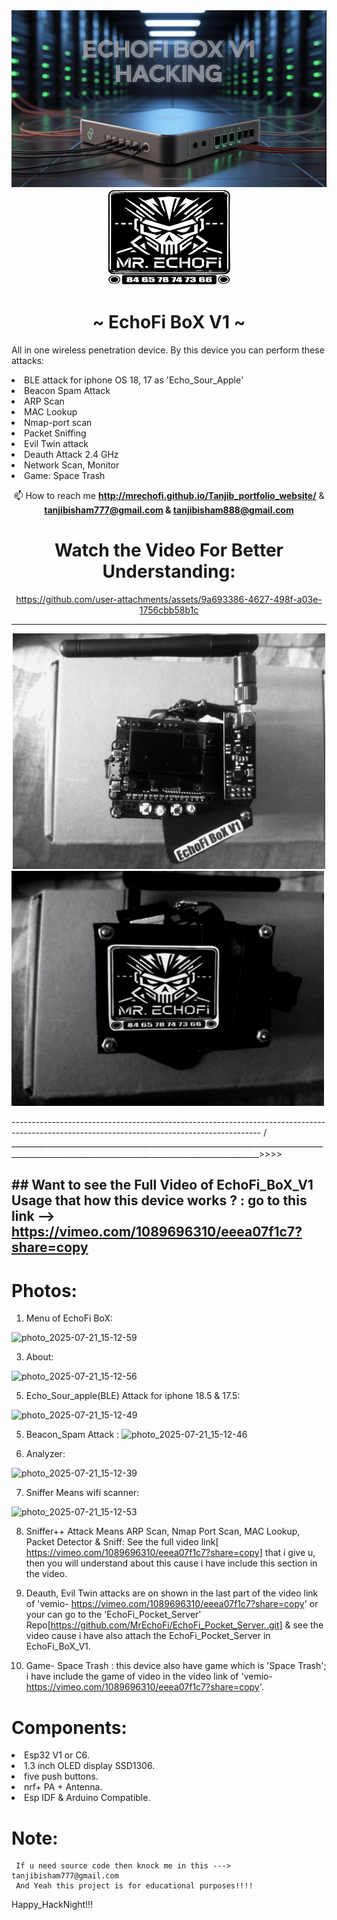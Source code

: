 <div align="center">
    <img src="https://github.com/MrEchoFi/EchoFi_BoX_V1-/blob/main/EchoFi_BoX_V1_Hacking_616fe89b-789a-4dc2-937e-a739a1a39849.png?raw=true" alt="gif" width="701" height="auto" />
</div>

<div align="center">
  <img src="https://github.com/MrEchoFi/MrEchoFi/raw/4274f537dec313ac7dde4403fe0fae24259beade/Mr.EchoFi-New-Logo-with-ASCII.jpg" alt="logo" width="200" height="auto" />
  <h1> ~ EchoFi BoX V1 ~ </h1>
</div>
  <p>
  All in one wireless penetration device. By this device you can perform these attacks:
      <li> BLE attack for iphone OS 18, 17 as 'Echo_Sour_Apple'</li>
       <li> Beacon Spam Attack</li>
       <li> ARP Scan</li>
       <li> MAC Lookup</li>
       <li> Nmap-port scan</li>
       <li> Packet Sniffing</li>
       <li> Evil Twin attack</li>
       <li> Deauth Attack 2.4 GHz</li>
       <li> Network Scan, Monitor</li>
       <li> Game: Space Trash</li>
      
  </p>
<div align="center">


  📫 How to reach me **http://mrechofi.github.io/Tanjib_portfolio_website/** & **tanjibisham777@gmail.com & tanjibisham888@gmail.com**

 # Watch the Video For Better Understanding:

    


https://github.com/user-attachments/assets/9a693386-4627-498f-a03e-1756cbb58b1c

_____________________________________
 <img src="https://github.com/MrEchoFi/EchoFi_BoX_V1-/blob/main/photo_2025-07-21_15-12-36.jpg?raw=true" alt="gif" width="500" height="auto" />
</div>
 <img src="https://github.com/MrEchoFi/EchoFi_BoX_V1-/blob/main/photo_2025-07-21_15-12-32.jpg?raw=true" alt="gif" width="500" height="auto" />
</div>


  </div>

-------------------------------------------------------------------------------------------------------------------------------------------- \/  
____________________________________________________________________________________________________________________________________________>>>>
  
## ## Want to see the Full Video of EchoFi_BoX_V1 Usage that how this device works ? : go to this link --> https://vimeo.com/1089696310/eeea07f1c7?share=copy


# Photos: 
  1. Menu of EchoFi BoX:
     

![photo_2025-07-21_15-12-59](https://github.com/user-attachments/assets/4af2bfd0-6fa5-4fdd-af88-55adf1f05e13)


   3. About:
      
      
![photo_2025-07-21_15-12-56](https://github.com/user-attachments/assets/5486f7e1-47c2-436a-9be0-f2a0a1e88003)



   5. Echo_Sour_apple(BLE) Attack for iphone 18.5 & 17.5:

![photo_2025-07-21_15-12-49](https://github.com/user-attachments/assets/edbbac98-2d45-4c37-9765-b38efc094d08)


   5. Beacon_Spam Attack :
![photo_2025-07-21_15-12-46](https://github.com/user-attachments/assets/dea1ead1-3f65-496a-a02b-0fcceb68d7ee)

       
   6. Analyzer:

![photo_2025-07-21_15-12-39](https://github.com/user-attachments/assets/61933c13-64da-4f83-bb88-eb198936c231)



  7. Sniffer Means wifi scanner:

     
![photo_2025-07-21_15-12-53](https://github.com/user-attachments/assets/a49940f7-0ef1-4d54-a82a-fa74768e50a7)


8. Sniffer++ Attack Means ARP Scan, Nmap Port Scan, MAC Lookup, Packet Detector & Sniff:
    See the full video link[ https://vimeo.com/1089696310/eeea07f1c7?share=copy] that i give u, then you will understand about this cause i have include this section in the video. 


9. Deauth, Evil Twin attacks are on shown in the last part of the video link of 'vemio-  https://vimeo.com/1089696310/eeea07f1c7?share=copy' or your can go to the 'EchoFi_Pocket_Server' Repo[https://github.com/MrEchoFi/EchoFi_Pocket_Server..git] & see the video cause i have also attach the EchoFi_Pocket_Server in EchoFi_BoX_V1.

10. Game- Space Trash : this device also have game which is 'Space Trash'; i have include the game of video in the video link of 'vemio-  https://vimeo.com/1089696310/eeea07f1c7?share=copy'.
    
# Components: 
   
 <li>  Esp32 V1 or C6.</li>
 <li> 1.3 inch OLED display SSD1306.</li>
 <li> five push buttons. </li>
 <li> nrf+ PA + Antenna. </li>
 <li> Esp IDF & Arduino Compatible.</li>
       
   
# Note: 
     If u need source code then knock me in this ---> tanjibisham777@gmail.com
     And Yeah this project is for educational purposes!!!!
   
Happy_HackNight!!!
